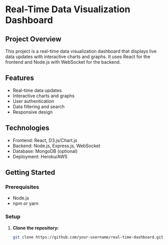 # Real-Time Data Visualization Dashboard

## Project Overview
This project is a real-time data visualization dashboard that displays live data updates with interactive charts and graphs. It uses React for the frontend and Node.js with WebSocket for the backend.

## Features
- Real-time data updates
- Interactive charts and graphs
- User authentication
- Data filtering and search
- Responsive design

## Technologies
- Frontend: React, D3.js/Chart.js
- Backend: Node.js, Express.js, WebSocket
- Database: MongoDB (optional)
- Deployment: Heroku/AWS

## Getting Started

### Prerequisites
- Node.js
- npm or yarn

### Setup

1. **Clone the repository:**
   ```bash
   git clone https://github.com/your-username/real-time-dashboard.git
